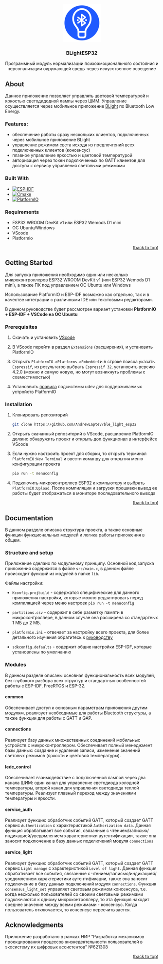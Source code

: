 <div id="top"></div>

<!-- PROJECT LOGO -->
<br />
<div align="center">
  <a href="https://github.com/AndrewLaptev/ble_light_esp32">
    <img src="docs/images/logo.png" alt="Logo" width="125" height="125">
  </a>

<h3 align="center">BLightESP32</h3>

  <p align="center">
    Программный модуль нормализации психоэмоционального состояния и персонализации окружающей среды через искусственное освещение
  </p>
</div>


<!-- ABOUT THE PROJECT -->
## About

Данное приложение позволяет управлять цветовой температурой и яркостью светодидодной лампы через ШИМ. Управление осуществляется через мобильное приложение [BLight](https://github.com/AndrewLaptev/ble_light_mobile) по Bluetooth Low Energy.

### Features:
* обеспечение работы сразу нескольких клиентов, подключенных через мобильное приложение BLight
* управление режимом света исходя из предпочтений всех подключенных клиентов (консенсус)
* плавное управление яркостью и цветовой температурой
* авторизация через токен подключенных по GATT клиентов для доступа к сервису управления световыми режимами

### Built With

* [![ESP-IDF][esp-idf-shield]][esp-idf-url]
* [![Cmake][cmake-shield]][cmake-url]
* [![PlatformIO][platformio-shield]][platformio-url]

### Requirements
* ESP32 WROOM DevKit v1 или ESP32 Wemods D1 mini
* OC Ubuntu/Windows
* VScode
* Platformio

<p align="right">(<a href="#top">back to top</a>)</p>


<!-- GETTING STARTED -->
## Getting Started

Для запуска приложения необходимо один или несколько микроконтроллеров ESP32 WROOM DevKit v1 (или ESP32 Wemods D1 mini), а также ПК под управлением ОС Ubuntu или Windows

Использование PlatformIO и ESP-IDF возможно как отдельно, так и в качестве интеграции с различными IDE или текстовыми редакторами. 

В данном руководстве будет рассмотрен вариант установки **PlatformIO + ESP-IDF + VSCode на ОС Ubuntu**

### Prerequisites

1. Скачать и установить [VScode](https://code.visualstudio.com/download)

2. В VScode перейти в раздел `Extensions` (расширения), и установить PlatformIO

3. Открыть `PlatformIO->Platforms->Embedded` и в строке поиска указать `Espressif`, из результатов выбрать `Espressif 32`, установить версию 4.2.0 (можно и самую новую, но могут возникнуть проблемы с совместимостью)

4. Установвить [правила](https://docs.platformio.org/en/latest/core/installation/udev-rules.html) подсистемы udev для поддерживаемых устройств PlatformIO

### Installation

1. Клонировать репозиторий
   ```sh
   git clone https://github.com/AndrewLaptev/ble_light_esp32
   ```
2. Открыть скачанный репозиторий в VScode, расширение PlatformIO должно обнаружить проект и открыть доп.функционал в интерфейсе VScode

3. Если нужно настроить проект для сборки, то открыть терминал `PlatformIO:New Terminal` и ввести команду для открытия меню конфигурации проекта
   ```sh
   pio run -t menuconfig
   ```
4. Подключить микроконтроллер ESP32 к компьютеру и выбрать `PlatformIO:Upload`. После компиляции и загрузки прошивки вывод ее работы будет отображаться в мониторе последовательного вывода

<p align="right">(<a href="#top">back to top</a>)</p>


<!-- DOCUMENTATION -->
## Documentation
В данном разделе описана структура проекта, а также основные функции функциональных модулей и логика работы приложения в общем.

### Structure and setup
Приложение сделано по модульному принципу. Основной код запуска приложения содержится в файле `src/main.c`, в данном файле происходит функций из модулей в папке `lib`.

Файлы настройки:

* `Kconfig.projbuild` - содержатся специфические для данного приложения настройки, которые можно редактировать перед компиляцией через меню настроек `pio run -t menuconfig`

* `partitions.csv` - содержит в себе разметку памяти в микроконтроллере, в данном случае она расширена со стандартных 1 МБ до 2 МБ.

* `platformio.ini` - отвечает за настройку всего проекта, для более детального изучения обратитесь к [руководству](https://docs.platformio.org/page/projectconf.html)

* `sdkconfig.defaults` - содержит общие настройки ESP-IDF, которые установлены по умолчанию

### Modules
В данном разделе описаны основная функциональность всех модулей, без глубокого разбора всех структур и стандартных особенностей работы с ESP-IDF, FreeRTOS и ESP-32.

#### common
Обеспечивает доступ к основным параметрам приложения другим модулям, реализует необходимые для работы Bluetooth структуры, а также функции для работы с GATT и GAP.

#### connections
Реализует базу данных множественных соединений мобильных устройств с микроконтроллером. Обеспечивает полный менеджмент базы данных: создание и удаление записи, изменение значений световых режимов (яркости и цветовой температуры).

#### ledc_control
Обеспечивает взаимодействие с подключенной лампой через два канала ШИМ: один канал для управление светодиода холодной температуры, второй канал для управления светодиода теплой температуры. Реализует плавный переход между значениями температуры и яркости.

#### service_auth
Реализует функцию обработчик событий GATT, который создает GATT сервис `Authentication` с характеристикой `Authorization data`. Данная функция обрабатывает все события, связанные с чтением/записью/индикацией/уведомлением характеристики аутентификации, также она заносит подключение в базу данных подключений модуля `connections`

#### service_light
Реализует функцию обработчик событий GATT, который создает GATT сервис `Light manage` с характеристикой `Level of light`. Данная функция обрабатывает все события, связанные с чтением/записью/индикацией/уведомлением характеристики аутентификации, также она заносит подключение в базу данных подключений модуля `connections`. Функция `consensus_light_set` управляет световым режимом консенсуса, т.е. когда несколько пользователей со своими световыми режимами подключаются к одному микроконтроллеру, то эта функция находит среднее значение между всеми режимами - консенсус. Когда пользователь отключается, то консенсус пересчитывается.


<!-- ACKNOWLEDGMENTS -->
## Acknowledgments
Приложение разработано в рамках НИР "Разработка механизмов проекцирования процессов жизнедеятельности пользователей в экосистему их цифровых ассистентов" №621308

<p align="right">(<a href="#top">back to top</a>)</p>


<!-- MARKDOWN LINKS & IMAGES -->
<!-- https://www.markdownguide.org/basic-syntax/#reference-style-links -->
[esp-idf-shield]: https://img.shields.io/badge/ESP--IDF-D5DDDF?style=for-the-badge&logo=espressif
[esp-idf-url]: https://github.com/espressif/esp-idf
[cmake-shield]: https://img.shields.io/badge/Cmake-000000?style=for-the-badge&logo=cmake
[cmake-url]: https://cmake.org
[platformio-shield]: https://img.shields.io/badge/Platformio-FE864C?style=for-the-badge
[platformio-url]: https://platformio.org
